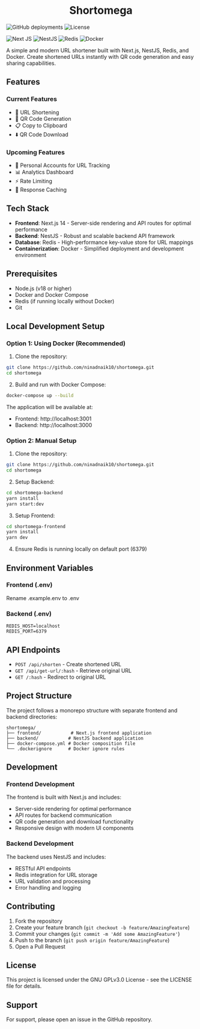 <h1 align="center">Shortomega</h1>

<p align="center">

![GitHub deployments](https://img.shields.io/github/deployments/ninadnaik10/shortomega/production?style=flat&label=deployment&link=https%3A%2F%2Fshortomega.ninadnaik.xyz) ![License](https://img.shields.io/badge/license-GPLv3.0-blue)

![Next JS](https://img.shields.io/badge/Next-black?style=flat&logo=next.js&logoColor=white) ![NestJS](https://img.shields.io/badge/nestjs-%23E0234E.svg?style=flat&logo=nestjs&logoColor=white) ![Redis](https://img.shields.io/badge/redis-%23DD0031.svg?style=flat&logo=redis&logoColor=white) ![Docker](https://img.shields.io/badge/docker-%230db7ed.svg?style=flat&logo=docker&logoColor=white)

</p>

A simple and modern URL shortener built with Next.js, NestJS, Redis, and Docker. Create shortened URLs instantly with QR code generation and easy sharing capabilities.

## Features

### Current Features

- 🔗 URL Shortening
- 📱 QR Code Generation
- 📋 Copy to Clipboard
- ⬇️ QR Code Download

### Upcoming Features

- 👤 Personal Accounts for URL Tracking
- 📊 Analytics Dashboard
- ⚡ Rate Limiting
- 💨 Response Caching

## Tech Stack

- **Frontend**: Next.js 14 - Server-side rendering and API routes for optimal performance
- **Backend**: NestJS - Robust and scalable backend API framework
- **Database**: Redis - High-performance key-value store for URL mappings
- **Containerization**: Docker - Simplified deployment and development environment

## Prerequisites

- Node.js (v18 or higher)
- Docker and Docker Compose
- Redis (if running locally without Docker)
- Git

## Local Development Setup

### Option 1: Using Docker (Recommended)

1. Clone the repository:

```bash
git clone https://github.com/ninadnaik10/shortomega.git
cd shortomega
```

2. Build and run with Docker Compose:

```bash
docker-compose up --build
```

The application will be available at:

- Frontend: http://localhost:3001
- Backend: http://localhost:3000

### Option 2: Manual Setup

1. Clone the repository:

```bash
git clone https://github.com/ninadnaik10/shortomega.git
cd shortomega
```

2. Setup Backend:

```bash
cd shortomega-backend
yarn install
yarn start:dev
```

3. Setup Frontend:

```bash
cd shortomega-frontend
yarn install
yarn dev
```

4. Ensure Redis is running locally on default port (6379)

## Environment Variables

### Frontend (.env)

Rename .example.env to .env

### Backend (.env)

```
REDIS_HOST=localhost
REDIS_PORT=6379
```

## API Endpoints

- `POST /api/shorten` - Create shortened URL
- `GET /api/get-url/:hash` - Retrieve original URL
- `GET /:hash` - Redirect to original URL

## Project Structure

The project follows a monorepo structure with separate frontend and backend directories:

```
shortomega/
├── frontend/           # Next.js frontend application
├── backend/           # NestJS backend application
├── docker-compose.yml # Docker composition file
└── .dockerignore      # Docker ignore rules
```

## Development

### Frontend Development

The frontend is built with Next.js and includes:

- Server-side rendering for optimal performance
- API routes for backend communication
- QR code generation and download functionality
- Responsive design with modern UI components

### Backend Development

The backend uses NestJS and includes:

- RESTful API endpoints
- Redis integration for URL storage
- URL validation and processing
- Error handling and logging

## Contributing

1. Fork the repository
2. Create your feature branch (`git checkout -b feature/AmazingFeature`)
3. Commit your changes (`git commit -m 'Add some AmazingFeature'`)
4. Push to the branch (`git push origin feature/AmazingFeature`)
5. Open a Pull Request

## License

This project is licensed under the GNU GPLv3.0 License - see the LICENSE file for details.

## Support

For support, please open an issue in the GitHub repository.
